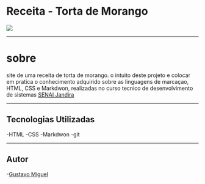 # Receita - Torta de Morango

![](./print/Captura%20de%20Tela%202024-09-04%20às%2017.01.48.png)

---

# sobre
site de uma receita de torta de morango. o intuito deste projeto e colocar em pratica o conhecimento adquirido sobre as linguagens de marcaçao, HTML, CSS e Markdwon, realizadas no curso tecnico de desenvolvimento de sistemas [SENAI Jandira](https://sp.senai.br/unidade/jandira/)

---

## Tecnologias Utilizadas
-HTML
-CSS
-Markdwon
-git

---

## Autor
-[Gustavo Miguel]()